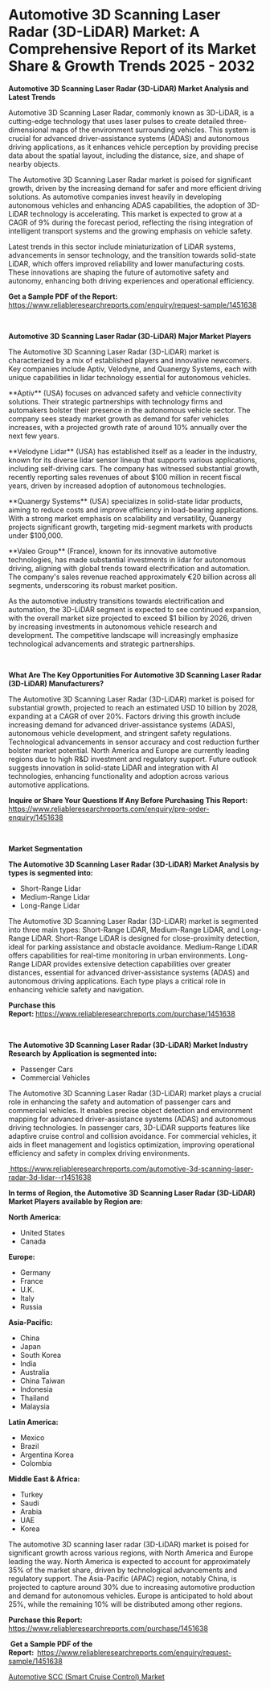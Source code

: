 <p><h1>Automotive 3D Scanning Laser Radar (3D-LiDAR) Market: A Comprehensive Report of its Market Share & Growth Trends 2025 - 2032</h1></p><p><strong>Automotive 3D Scanning Laser Radar (3D-LiDAR) Market Analysis and Latest Trends</strong></p>
<p><p>Automotive 3D Scanning Laser Radar, commonly known as 3D-LiDAR, is a cutting-edge technology that uses laser pulses to create detailed three-dimensional maps of the environment surrounding vehicles. This system is crucial for advanced driver-assistance systems (ADAS) and autonomous driving applications, as it enhances vehicle perception by providing precise data about the spatial layout, including the distance, size, and shape of nearby objects.</p><p>The Automotive 3D Scanning Laser Radar market is poised for significant growth, driven by the increasing demand for safer and more efficient driving solutions. As automotive companies invest heavily in developing autonomous vehicles and enhancing ADAS capabilities, the adoption of 3D-LiDAR technology is accelerating. This market is expected to grow at a CAGR of 9% during the forecast period, reflecting the rising integration of intelligent transport systems and the growing emphasis on vehicle safety.</p><p>Latest trends in this sector include miniaturization of LiDAR systems, advancements in sensor technology, and the transition towards solid-state LiDAR, which offers improved reliability and lower manufacturing costs. These innovations are shaping the future of automotive safety and autonomy, enhancing both driving experiences and operational efficiency.</p></p>
<p><strong>Get a Sample PDF of the Report:&nbsp;</strong> <a href="https://www.reliableresearchreports.com/enquiry/request-sample/1451638?utm_campaign=3105&utm_medium=2&utm_source=Github&utm_content=ia&utm_term=30032025&utm_id=automotive-3d-scanning-laser-radar-3d-lidar">https://www.reliableresearchreports.com/enquiry/request-sample/1451638</a></p>
<p>&nbsp;</p>
<p><strong>Automotive 3D Scanning Laser Radar (3D-LiDAR) Major Market Players</strong></p>
<p><p>The Automotive 3D Scanning Laser Radar (3D-LiDAR) market is characterized by a mix of established players and innovative newcomers. Key companies include Aptiv, Velodyne, and Quanergy Systems, each with unique capabilities in lidar technology essential for autonomous vehicles.</p><p>**Aptiv** (USA) focuses on advanced safety and vehicle connectivity solutions. Their strategic partnerships with technology firms and automakers bolster their presence in the autonomous vehicle sector. The company sees steady market growth as demand for safer vehicles increases, with a projected growth rate of around 10% annually over the next few years.</p><p>**Velodyne Lidar** (USA) has established itself as a leader in the industry, known for its diverse lidar sensor lineup that supports various applications, including self-driving cars. The company has witnessed substantial growth, recently reporting sales revenues of about $100 million in recent fiscal years, driven by increased adoption of autonomous technologies.</p><p>**Quanergy Systems** (USA) specializes in solid-state lidar products, aiming to reduce costs and improve efficiency in load-bearing applications. With a strong market emphasis on scalability and versatility, Quanergy projects significant growth, targeting mid-segment markets with products under $100,000.</p><p>**Valeo Group** (France), known for its innovative automotive technologies, has made substantial investments in lidar for autonomous driving, aligning with global trends toward electrification and automation. The company's sales revenue reached approximately €20 billion across all segments, underscoring its robust market position.</p><p>As the automotive industry transitions towards electrification and automation, the 3D-LiDAR segment is expected to see continued expansion, with the overall market size projected to exceed $1 billion by 2026, driven by increasing investments in autonomous vehicle research and development. The competitive landscape will increasingly emphasize technological advancements and strategic partnerships.</p></p>
<p>&nbsp;</p>
<p><strong>What Are The Key Opportunities For Automotive 3D Scanning Laser Radar (3D-LiDAR) Manufacturers?</strong></p>
<p><p>The Automotive 3D Scanning Laser Radar (3D-LiDAR) market is poised for substantial growth, projected to reach an estimated USD 10 billion by 2028, expanding at a CAGR of over 20%. Factors driving this growth include increasing demand for advanced driver-assistance systems (ADAS), autonomous vehicle development, and stringent safety regulations. Technological advancements in sensor accuracy and cost reduction further bolster market potential. North America and Europe are currently leading regions due to high R&D investment and regulatory support. Future outlook suggests innovation in solid-state LiDAR and integration with AI technologies, enhancing functionality and adoption across various automotive applications.</p></p>
<p><strong>Inquire or Share Your Questions If Any Before Purchasing This Report:</strong> <a href="https://www.reliableresearchreports.com/enquiry/pre-order-enquiry/1451638?utm_campaign=3105&utm_medium=2&utm_source=Github&utm_content=ia&utm_term=30032025&utm_id=automotive-3d-scanning-laser-radar-3d-lidar">https://www.reliableresearchreports.com/enquiry/pre-order-enquiry/1451638</a></p>
<p>&nbsp;</p>
<p><strong>Market Segmentation</strong></p>
<p><strong>The Automotive 3D Scanning Laser Radar (3D-LiDAR) Market Analysis by types is segmented into:</strong></p>
<p><ul><li>Short-Range Lidar</li><li>Medium-Range Lidar</li><li>Long-Range Lidar</li></ul></p>
<p><p>The Automotive 3D Scanning Laser Radar (3D-LiDAR) market is segmented into three main types: Short-Range LiDAR, Medium-Range LiDAR, and Long-Range LiDAR. Short-Range LiDAR is designed for close-proximity detection, ideal for parking assistance and obstacle avoidance. Medium-Range LiDAR offers capabilities for real-time monitoring in urban environments. Long-Range LiDAR provides extensive detection capabilities over greater distances, essential for advanced driver-assistance systems (ADAS) and autonomous driving applications. Each type plays a critical role in enhancing vehicle safety and navigation.</p></p>
<p><strong>Purchase this Report:&nbsp;</strong><a href="https://www.reliableresearchreports.com/purchase/1451638?utm_campaign=3105&utm_medium=2&utm_source=Github&utm_content=ia&utm_term=30032025&utm_id=automotive-3d-scanning-laser-radar-3d-lidar">https://www.reliableresearchreports.com/purchase/1451638</a></p>
<p>&nbsp;</p>
<p><strong>The Automotive 3D Scanning Laser Radar (3D-LiDAR) Market Industry Research by Application is segmented into:</strong></p>
<p><ul><li>Passenger Cars</li><li>Commercial Vehicles</li></ul></p>
<p><p>The Automotive 3D Scanning Laser Radar (3D-LiDAR) market plays a crucial role in enhancing the safety and automation of passenger cars and commercial vehicles. It enables precise object detection and environment mapping for advanced driver-assistance systems (ADAS) and autonomous driving technologies. In passenger cars, 3D-LiDAR supports features like adaptive cruise control and collision avoidance. For commercial vehicles, it aids in fleet management and logistics optimization, improving operational efficiency and safety in complex driving environments.</p></p>
<p><a href="https://www.reliableresearchreports.com/automotive-3d-scanning-laser-radar-3d-lidar--r1451638?utm_campaign=3105&utm_medium=2&utm_source=Github&utm_content=ia&utm_term=30032025&utm_id=automotive-3d-scanning-laser-radar-3d-lidar">&nbsp;https://www.reliableresearchreports.com/automotive-3d-scanning-laser-radar-3d-lidar--r1451638</a></p>
<p><strong>In terms of Region, the Automotive 3D Scanning Laser Radar (3D-LiDAR) Market Players available by Region are:</strong></p>
<p>
    <p> <strong> North America: </strong>
        <ul>
            <li>United States</li>
            <li>Canada</li>
        </ul>
        </p> 
    <p> <strong> Europe: </strong>
        <ul>
            <li>Germany</li>
            <li>France</li>
            <li>U.K.</li>
            <li>Italy</li>
            <li>Russia</li>
        </ul>
        </p> 
    <p> <strong> Asia-Pacific: </strong>
        <ul>
            <li>China</li>
            <li>Japan</li>
            <li>South Korea</li>
            <li>India</li>
            <li>Australia</li>
            <li>China Taiwan</li>
            <li>Indonesia</li>
            <li>Thailand</li>
            <li>Malaysia</li>
        </ul>
        </p> 
    <p> <strong> Latin America: </strong>
        <ul>
            <li>Mexico</li>
            <li>Brazil</li>
            <li>Argentina Korea</li>
            <li>Colombia</li>
        </ul>
        </p> 
    <p> <strong> Middle East & Africa: </strong>
        <ul>
            <li>Turkey</li>
            <li>Saudi</li>
            <li>Arabia</li>
            <li>UAE</li>
            <li>Korea</li>
        </ul>
    </p>
    </p>
<p><p>The automotive 3D scanning laser radar (3D-LiDAR) market is poised for significant growth across various regions, with North America and Europe leading the way. North America is expected to account for approximately 35% of the market share, driven by technological advancements and regulatory support. The Asia-Pacific (APAC) region, notably China, is projected to capture around 30% due to increasing automotive production and demand for autonomous vehicles. Europe is anticipated to hold about 25%, while the remaining 10% will be distributed among other regions.</p></p>
<p><strong>Purchase this Report: </strong><a href="https://www.reliableresearchreports.com/purchase/1451638?utm_campaign=3105&utm_medium=2&utm_source=Github&utm_content=ia&utm_term=30032025&utm_id=automotive-3d-scanning-laser-radar-3d-lidar">https://www.reliableresearchreports.com/purchase/1451638</a></p>
<p>&nbsp;<strong>Get a Sample PDF of the Report:&nbsp;&nbsp;</strong><a href="https://www.reliableresearchreports.com/enquiry/request-sample/1451638?utm_campaign=3105&utm_medium=2&utm_source=Github&utm_content=ia&utm_term=30032025&utm_id=automotive-3d-scanning-laser-radar-3d-lidar">https://www.reliableresearchreports.com/enquiry/request-sample/1451638</a></p>
<p><strong></strong></p>
<p><p><a href="https://github.com/shadnfamoza/Market-Research-Report-List-1/blob/main/automotive-scc-smart-cruise-control-market.md?utm_campaign=3105&utm_medium=2&utm_source=Github&utm_content=ia&utm_term=30032025&utm_id=automotive-3d-scanning-laser-radar-3d-lidar">Automotive SCC (Smart Cruise Control) Market</a></p></p>